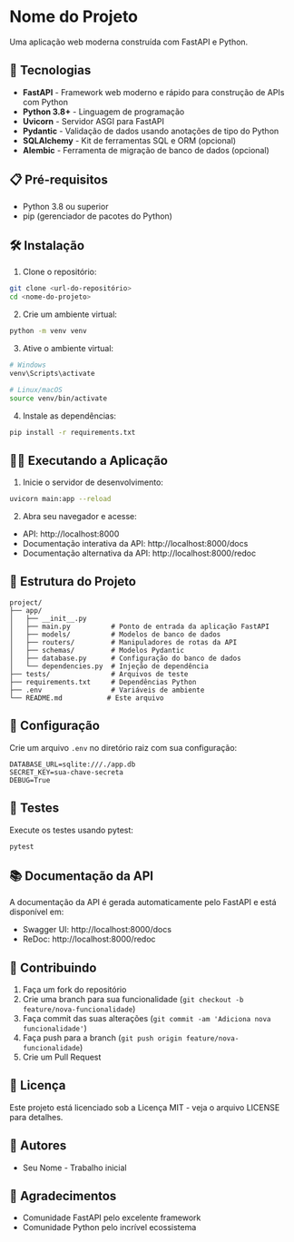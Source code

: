 # Nome do Projeto

Uma aplicação web moderna construída com FastAPI e Python.

## 🚀 Tecnologias

- **FastAPI** - Framework web moderno e rápido para construção de APIs com Python
- **Python 3.8+** - Linguagem de programação
- **Uvicorn** - Servidor ASGI para FastAPI
- **Pydantic** - Validação de dados usando anotações de tipo do Python
- **SQLAlchemy** - Kit de ferramentas SQL e ORM (opcional)
- **Alembic** - Ferramenta de migração de banco de dados (opcional)

## 📋 Pré-requisitos

- Python 3.8 ou superior
- pip (gerenciador de pacotes do Python)

## 🛠️ Instalação

1. Clone o repositório:
```bash
git clone <url-do-repositório>
cd <nome-do-projeto>
```

2. Crie um ambiente virtual:
```bash
python -m venv venv
```

3. Ative o ambiente virtual:
```bash
# Windows
venv\Scripts\activate

# Linux/macOS
source venv/bin/activate
```

4. Instale as dependências:
```bash
pip install -r requirements.txt
```

## 🏃‍♂️ Executando a Aplicação

1. Inicie o servidor de desenvolvimento:
```bash
uvicorn main:app --reload
```

2. Abra seu navegador e acesse:
- API: http://localhost:8000
- Documentação interativa da API: http://localhost:8000/docs
- Documentação alternativa da API: http://localhost:8000/redoc

## 📁 Estrutura do Projeto

```
project/
├── app/
│   ├── __init__.py
│   ├── main.py          # Ponto de entrada da aplicação FastAPI
│   ├── models/          # Modelos de banco de dados
│   ├── routers/         # Manipuladores de rotas da API
│   ├── schemas/         # Modelos Pydantic
│   ├── database.py      # Configuração do banco de dados
│   └── dependencies.py  # Injeção de dependência
├── tests/               # Arquivos de teste
├── requirements.txt     # Dependências Python
├── .env                 # Variáveis de ambiente
└── README.md           # Este arquivo
```

## 🔧 Configuração

Crie um arquivo `.env` no diretório raiz com sua configuração:

```env
DATABASE_URL=sqlite:///./app.db
SECRET_KEY=sua-chave-secreta
DEBUG=True
```

## 🧪 Testes

Execute os testes usando pytest:
```bash
pytest
```

## 📚 Documentação da API

A documentação da API é gerada automaticamente pelo FastAPI e está disponível em:
- Swagger UI: http://localhost:8000/docs
- ReDoc: http://localhost:8000/redoc

## 🤝 Contribuindo

1. Faça um fork do repositório
2. Crie uma branch para sua funcionalidade (`git checkout -b feature/nova-funcionalidade`)
3. Faça commit das suas alterações (`git commit -am 'Adiciona nova funcionalidade'`)
4. Faça push para a branch (`git push origin feature/nova-funcionalidade`)
5. Crie um Pull Request

## 📄 Licença

Este projeto está licenciado sob a Licença MIT - veja o arquivo LICENSE para detalhes.

## 👥 Autores

- Seu Nome - Trabalho inicial

## 🙏 Agradecimentos

- Comunidade FastAPI pelo excelente framework
- Comunidade Python pelo incrível ecossistema

